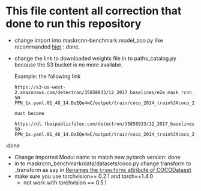 # This file content all correction that done to run this repository

- change import into maskrcnn-benchmark.model_zoo.py like recommanded [hier](https://github.com/facebookresearch/maskrcnn-benchmark/pull/673/files#diff-1252846857806d2e6071bf2681a76631) : done.

-   change the link to downloaded weights file in to paths_catalog.py because the S3 bucket is no more availabe.

    Example: the following link

        https://s3-us-west-2.amazonaws.com/detectron/35858933/12_2017_baselines/e2e_mask_rcnn_R-50-FPN_1x.yaml.01_48_14.DzEQe4wC/output/train/coco_2014_train%3Acoco_2014_valminusminival/generalized_rcnn/model_final.pkl

        must become

        https://dl.fbaipublicfiles.com/detectron/35858933/12_2017_baselines/e2e_mask_rcnn_R-50-FPN_1x.yaml.01_48_14.DzEQe4wC/output/train/coco_2014_train%3Acoco_2014_valminusminival/generalized_rcnn/model_final.pkl
:done

- Change Imported Modul name to match new pytorch version: done
- in to maskrcnn_benchmark/data/datasets/coco.py change transform to _transform as say in [Renames the `transforms` attribute of COCODataset](https://github.com/facebookresearch/maskrcnn-benchmark/pull/744/files/8e659893005d1116d88be951ccbf87204db8b4f9)
 - make sure you use torchvision== 0.2.1 and torch==1.4.0
    * not work with torchvision == 0.5.1